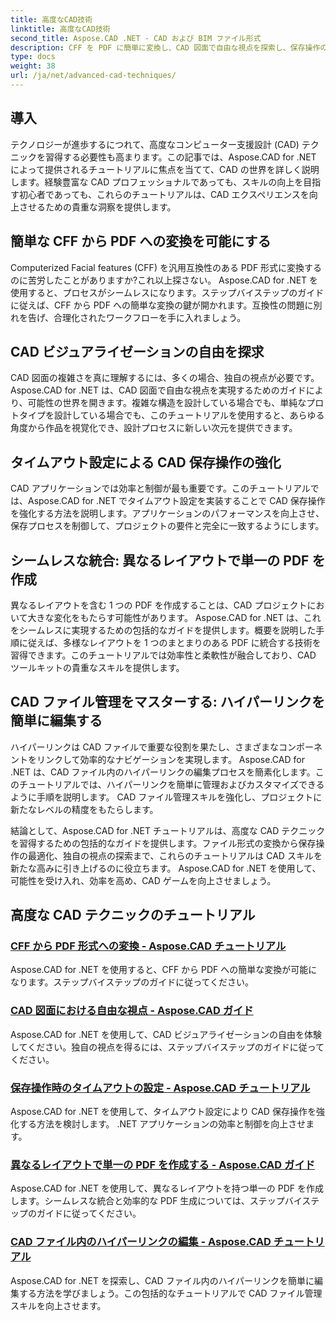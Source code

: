 ```yaml
---
title: 高度なCAD技術
linktitle: 高度なCAD技術
second_title: Aspose.CAD .NET - CAD および BIM ファイル形式
description: CFF を PDF に簡単に変換し、CAD 図面で自由な視点を探索し、保存操作のタイムアウトを設定し、Aspose.CAD for .NET チュートリアルを使用して PDF を作成します。
type: docs
weight: 38
url: /ja/net/advanced-cad-techniques/
---
```

## 導入

テクノロジーが進歩するにつれて、高度なコンピューター支援設計 (CAD) テクニックを習得する必要性も高まります。この記事では、Aspose.CAD for .NET によって提供されるチュートリアルに焦点を当てて、CAD の世界を詳しく説明します。経験豊富な CAD プロフェッショナルであっても、スキルの向上を目指す初心者であっても、これらのチュートリアルは、CAD エクスペリエンスを向上させるための貴重な洞察を提供します。

## 簡単な CFF から PDF への変換を可能にする

Computerized Facial features (CFF) を汎用互換性のある PDF 形式に変換するのに苦労したことがありますか?これ以上探さない。 Aspose.CAD for .NET を使用すると、プロセスがシームレスになります。ステップバイステップのガイドに従えば、CFF から PDF への簡単な変換の鍵が開かれます。互換性の問題に別れを告げ、合理化されたワークフローを手に入れましょう。

## CAD ビジュアライゼーションの自由を探求

CAD 図面の複雑さを真に理解するには、多くの場合、独自の視点が必要です。 Aspose.CAD for .NET は、CAD 図面で自由な視点を実現するためのガイドにより、可能性の世界を開きます。複雑な構造を設計している場合でも、単純なプロトタイプを設計している場合でも、このチュートリアルを使用すると、あらゆる角度から作品を視覚化でき、設計プロセスに新しい次元を提供できます。

## タイムアウト設定による CAD 保存操作の強化

CAD アプリケーションでは効率と制御が最も重要です。このチュートリアルでは、Aspose.CAD for .NET でタイムアウト設定を実装することで CAD 保存操作を強化する方法を説明します。アプリケーションのパフォーマンスを向上させ、保存プロセスを制御して、プロジェクトの要件と完全に一致するようにします。

## シームレスな統合: 異なるレイアウトで単一の PDF を作成

異なるレイアウトを含む 1 つの PDF を作成することは、CAD プロジェクトにおいて大きな変化をもたらす可能性があります。 Aspose.CAD for .NET は、これをシームレスに実現するための包括的なガイドを提供します。概要を説明した手順に従えば、多様なレイアウトを 1 つのまとまりのある PDF に統合する技術を習得できます。このチュートリアルでは効率性と柔軟性が融合しており、CAD ツールキットの貴重なスキルを提供します。

## CAD ファイル管理をマスターする: ハイパーリンクを簡単に編集する

ハイパーリンクは CAD ファイルで重要な役割を果たし、さまざまなコンポーネントをリンクして効率的なナビゲーションを実現します。 Aspose.CAD for .NET は、CAD ファイル内のハイパーリンクの編集プロセスを簡素化します。このチュートリアルでは、ハイパーリンクを簡単に管理およびカスタマイズできるように手順を説明します。 CAD ファイル管理スキルを強化し、プロジェクトに新たなレベルの精度をもたらします。

結論として、Aspose.CAD for .NET チュートリアルは、高度な CAD テクニックを習得するための包括的なガイドを提供します。ファイル形式の変換から保存操作の最適化、独自の視点の探索まで、これらのチュートリアルは CAD スキルを新たな高みに引き上げるのに役立ちます。 Aspose.CAD for .NET を使用して、可能性を受け入れ、効率を高め、CAD ゲームを向上させましょう。
## 高度な CAD テクニックのチュートリアル
### [CFF から PDF 形式への変換 - Aspose.CAD チュートリアル](./converting-cff-to-pdf-format/)
Aspose.CAD for .NET を使用すると、CFF から PDF への簡単な変換が可能になります。ステップバイステップのガイドに従ってください。
### [CAD 図面における自由な視点 - Aspose.CAD ガイド](./free-point-of-view-in-cad-drawings/)
Aspose.CAD for .NET を使用して、CAD ビジュアライゼーションの自由を体験してください。独自の視点を得るには、ステップバイステップのガイドに従ってください。
### [保存操作時のタイムアウトの設定 - Aspose.CAD チュートリアル](./setting-timeout-on-save-operation/)
Aspose.CAD for .NET を使用して、タイムアウト設定により CAD 保存操作を強化する方法を検討します。 .NET アプリケーションの効率と制御を向上させます。
### [異なるレイアウトで単一の PDF を作成する - Aspose.CAD ガイド](./creating-single-pdf-with-different-layouts/)
Aspose.CAD for .NET を使用して、異なるレイアウトを持つ単一の PDF を作成します。シームレスな統合と効率的な PDF 生成については、ステップバイステップのガイドに従ってください。
### [CAD ファイル内のハイパーリンクの編集 - Aspose.CAD チュートリアル](./editing-hyperlinks-in-cad-files/)
Aspose.CAD for .NET を探索し、CAD ファイル内のハイパーリンクを簡単に編集する方法を学びましょう。この包括的なチュートリアルで CAD ファイル管理スキルを向上させます。
